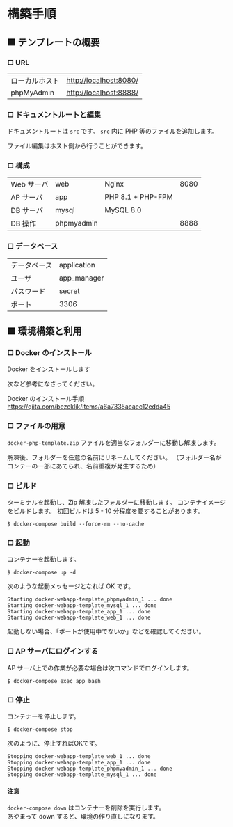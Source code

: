 構築⼿順
==========

## ■ テンプレートの概要

### □ URL

|||
|:--|:--|
|ローカルホスト|[http://localhost:8080/](http://localhost:8080/)|
|phpMyAdmin|[http://localhost:8888/](http://localhost:8888/)|


### □ ドキュメントルートと編集

ドキュメントルートは `src` です。
`src` 内に PHP 等のファイルを追加します。

ファイル編集はホスト側から行うことができます。


### □ 構成

|||||
|:--|:--|:--|:--|
|Web サーバ|web|Nginx|8080|
|AP サーバ|app|PHP 8.1 + PHP-FPM||
|DB サーバ|mysql|MySQL 8.0||
|DB 操作|phpmyadmin||8888|

### □ データベース

|||
|:--|:--|
|データベース|application|
|ユーザ|app_manager|
|パスワード|secret|
|ポート|3306|


## ■ 環境構築と利用
### □ Docker のインストール

Docker をインストールします

次など参考になさってください。

Docker のインストール⼿順  
https://qiita.com/bezeklik/items/a6a7335acaec12edda45


### □ ファイルの⽤意

`docker-php-template.zip` ファイルを適当なフォルダーに移動し解凍します。

解凍後、フォルダーを任意の名前にリネームしてください。
（フォルダー名がコンテーの一部にあてられ、名前重複が発生するため）


### □ ビルド

ターミナルを起動し、Zip 解凍したフォルダーに移動します。
コンテナイメージをビルドします。
初回ビルドは 5 - 10 分程度を要することがあります。

```
$ docker-compose build --force-rm --no-cache
```

### □ 起動

コンテナーを起動します。
```
$ docker-compose up -d
```

次のような起動メッセージとなれば OK です。
```
Starting docker-webapp-template_phpmyadmin_1 ... done
Starting docker-webapp-template_mysql_1 ... done
Starting docker-webapp-template_app_1 ... done
Starting docker-webapp-template_web_1 ... done
```

起動しない場合、「ポートが使⽤中でないか」などを確認してください。


### □ AP サーバにログインする

AP サーバ上での作業が必要な場合は次コマンドでログインします。

```
$ docker-compose exec app bash
```


### □ 停止

コンテナーを停⽌します。

```
$ docker-compose stop
```

次のように、停⽌すればOKです。

```
Stopping docker-webapp-template_web_1 ... done
Stopping docker-webapp-template_app_1 ... done
Stopping docker-webapp-template_phpmyadmin_1 ... done
Stopping docker-webapp-template_mysql_1 ... done
```

#### 注意

`docker-compose down` はコンテナーを削除を実⾏します。  
あやまって down すると、環境の作り直しになります。

